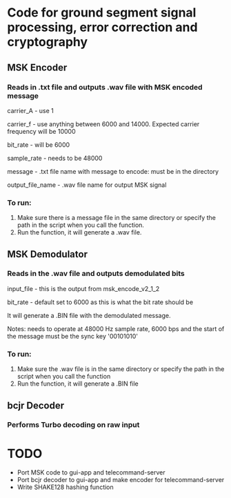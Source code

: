 # Code for ground segment signal processing, error correction and cryptography

## MSK Encoder
### Reads in .txt file and outputs .wav file with MSK encoded message

carrier_A - use 1

carrier_f - use anything between 6000 and 14000. Expected carrier frequency will be 10000

bit_rate - will be 6000

sample_rate - needs to be 48000

message - .txt file name with message to encode: must be in the directory

output_file_name - .wav file name for output MSK signal

### To run:
1. Make sure there is a message file in the same directory or specify the path in the script when you call the function.
2. Run the function, it will generate a .wav file.


## MSK Demodulator
### Reads in the .wav file and outputs demodulated bits

input_file - this is the output from msk_encode_v2_1_2

bit_rate - default set to 6000 as this is what the bit rate should be

It will generate a .BIN file with the demodulated message.

Notes: needs to operate at 48000 Hz sample rate, 6000 bps and the start of the message must be the sync key '00101010'

### To run:
1. Make sure the .wav file is in the same directory or specify the path in the script when you call the function
2. Run the function, it will generate a .BIN file

## bcjr Decoder
### Performs Turbo decoding on raw input

# TODO
+ Port MSK code to gui-app and telecommand-server
+ Port bcjr decoder to gui-app and make encoder for telecommand-server
+ Write SHAKE128 hashing function
